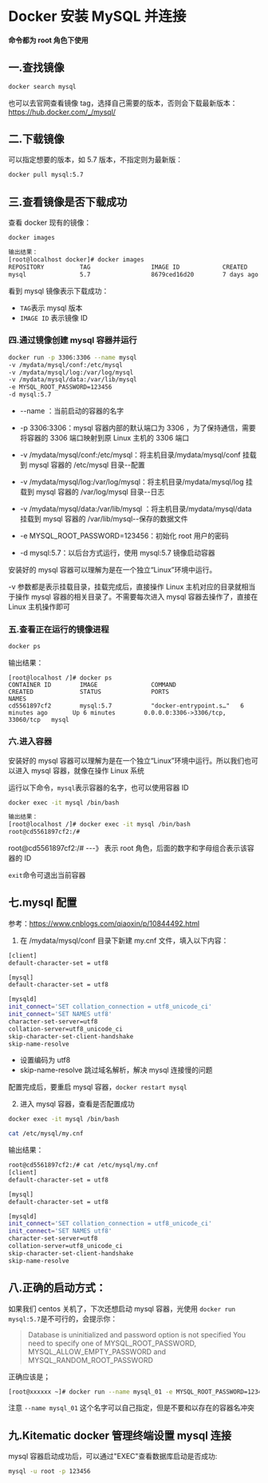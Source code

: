 # Docker 安装 MySQL 并连接

**命令都为 root 角色下使用**

## 一.查找镜像

```sh
docker search mysql

```

也可以去官网查看镜像 tag，选择自己需要的版本，否则会下载最新版本：https://hub.docker.com/_/mysql/

## 二.下载镜像

可以指定想要的版本，如 5.7 版本，不指定则为最新版：

```sh
docker pull mysql:5.7
```

## 三.查看镜像是否下载成功

查看 docker 现有的镜像：

```sh
docker images

输出结果：
[root@localhost docker]# docker images
REPOSITORY          TAG                 IMAGE ID            CREATED             SIZE
mysql               5.7                 8679ced16d20        7 days ago          448MB
```

看到 mysql 镜像表示下载成功：

- `TAG`表示 mysql 版本
- `IMAGE ID` 表示镜像 ID

### 四.通过镜像创建 mysql 容器并运行

```sh
docker run -p 3306:3306 --name mysql
-v /mydata/mysql/conf:/etc/mysql
-v /mydata/mysql/log:/var/log/mysql
-v /mydata/mysql/data:/var/lib/mysql
-e MYSQL_ROOT_PASSWORD=123456
-d mysql:5.7
```

- --name ：当前启动的容器的名字

- -p 3306:3306：mysql 容器内部的默认端口为 3306 ，为了保持通信，需要将容器的 3306 端口映射到原 Linux 主机的 3306 端口

- -v /mydata/mysql/conf:/etc/mysql：将主机目录/mydata/mysql/conf 挂载到 mysql 容器的 /etc/mysql 目录--配置

- -v /mydata/mysql/log:/var/log/mysql：将主机目录/mydata/mysql/log 挂载到 mysql 容器的 /var/log/mysql 目录--日志

- -v /mydata/mysql/data:/var/lib/mysql ：将主机目录/mydata/mysql/data 挂载到 mysql 容器的 /var/lib/mysql--保存的数据文件

- -e MYSQL_ROOT_PASSWORD=123456：初始化 root 用户的密码

- -d mysql:5.7：以后台方式运行，使用 mysql:5.7 镜像启动容器

安装好的 mysql 容器可以理解为是在一个独立“Linux”环境中运行。

-v 参数都是表示挂载目录，挂载完成后，直接操作 Linux 主机对应的目录就相当于操作 mysql 容器的相关目录了。不需要每次进入 mysql 容器去操作了，直接在 Linux 主机操作即可

### 五.查看正在运行的镜像进程

```sh
docker ps
```

输出结果：

```
[root@localhost /]# docker ps
CONTAINER ID        IMAGE               COMMAND                  CREATED             STATUS              PORTS                               NAMES
cd5561897cf2        mysql:5.7           "docker-entrypoint.s…"   6 minutes ago       Up 6 minutes        0.0.0.0:3306->3306/tcp, 33060/tcp   mysql
```

### 六.进入容器

安装好的 mysql 容器可以理解为是在一个独立“Linux”环境中运行。所以我们也可以进入 mysql 容器，就像在操作 Linux 系统

运行以下命令，`mysql`表示容器的名字，也可以使用容器 ID

```sh
docker exec -it mysql /bin/bash

输出结果：
[root@localhost /]# docker exec -it mysql /bin/bash
root@cd5561897cf2:/#
```

root@cd5561897cf2:/# ---》 表示 root 角色，后面的数字和字母组合表示该容器的 ID

`exit`命令可退出当前容器

## 七.mysql 配置

参考：https://www.cnblogs.com/qiaoxin/p/10844492.html

1. 在 /mydata/mysql/conf 目录下新建 my.cnf 文件，填入以下内容：

```sh
[client]
default-character-set = utf8

[mysql]
default-character-set = utf8

[mysqld]
init_connect='SET collation_connection = utf8_unicode_ci'
init_connect='SET NAMES utf8'
character-set-server=utf8
collation-server=utf8_unicode_ci
skip-character-set-client-handshake
skip-name-resolve

```

- 设置编码为 utf8
- skip-name-resolve 跳过域名解析，解决 mysql 连接慢的问题

配置完成后，要重启 mysql 容器，`docker restart mysql`

2. 进入 mysql 容器，查看是否配置成功

```sh
docker exec -it mysql /bin/bash

cat /etc/mysql/my.cnf
```

输出结果：

```sh
root@cd5561897cf2:/# cat /etc/mysql/my.cnf
[client]
default-character-set = utf8

[mysql]
default-character-set = utf8

[mysqld]
init_connect='SET collation_connection = utf8_unicode_ci'
init_connect='SET NAMES utf8'
character-set-server=utf8
collation-server=utf8_unicode_ci
skip-character-set-client-handshake
skip-name-resolve

```

## 八.正确的启动方式：

如果我们 centos 关机了，下次还想启动 mysql 容器，光使用 `docker run mysql:5.7`是不可行的，会提示你：

> Database is uninitialized and password option is not specified You need to specify one of MYSQL_ROOT_PASSWORD, MYSQL_ALLOW_EMPTY_PASSWORD and MYSQL_RANDOM_ROOT_PASSWORD

正确应该是；

```sh
[root@xxxxxx ~]# docker run --name mysql_01 -e MYSQL_ROOT_PASSWORD=123456  -d mysql
```

注意 `--name mysql_01` 这个名字可以自己指定，但是不要和以存在的容器名冲突

## 九.Kitematic docker 管理终端设置 mysql 连接

mysql 容器启动成功后，可以通过"EXEC"查看数据库启动是否成功:

```sh
mysql -u root -p 123456
```

